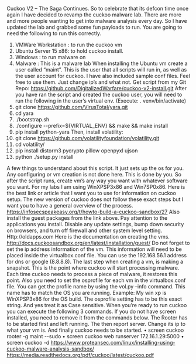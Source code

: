 Cuckoo V2 – The Saga Continues.
So to celebrate that its defcon time once again I have decided to revamp the cuckoo malware lab. There are more and more people wanting to get into malware analysis every day. So I have updated the lab and grabbed some fun payloads to run. 
You are going to need the following to run this correctly.
1.	VMWare Workstation : to run the cuckoo vm
2.	Ubuntu Server 15 x86: to hold cuckoo install.
3.	Windows : to run malware on
4.	Malware : This is a malware lab
When installing the Ubuntu vm create a user called “maint”. This is the user that all scripts will run in, as well as the user account for cuckoo. I have also included sample conf files. Feel free to use them. Just change ip’s and what not.
Get script from my Git Repo: https://github.com/DigitalizedWarfare/cuckoo-v2-install.git
After you have ran the script and created the cuckoo user, you will need to run the following in the user’s virtual env. (Execute: . venv/bin/activate) 
1.	git clone https://github.com/VirusTotal/yara.git
2.	cd yara
3.	./bootstrap.sh
4.	./configure --prefix=${VIRTUAL_ENV} && make && make install
5.	pip install python-yara
Then, install volatility:
1.	git clone https://github.com/volatilityfoundation/volatility.git
2.	cd volatility/ 
3.	pip install distorm3 pycrypto pillow openpyxl ujson
4.	python ./setup.py install

A few things to understand about this script. It just sets up the os for you. Any configuring or vm creation is not done here. 
This is done by you. So after the script runs, create vm’s any way you want with whatever software you want. For my labs I am using WinXPSP3x86 and Win7SP0x86. 
 Here is the best link or article that I want you to use for information on cuckoo setup. The new version of cuckoo does not follow these exact steps but I want you to have a general overview of the process. 
https://infosecspeakeasy.org/t/howto-build-a-cuckoo-sandbox/27
Also install the guest packages from the link above.
Pay attention to the applications you install. Disable any update settings, bump down security on browsers, and turn off firewall and other system level setting.
Http://oldapps.com
Here is the documentation on creating the vms.
http://docs.cuckoosandbox.org/en/latest/installation/guest/
Do not forget to set the ip address information of the vm. This information will need to be placed inside the virtualbox.conf file. You can use the 192.168.56.1 address for dns or google (8.8.8.8).
The last step when creating a vm, is making a snapshot. This is the point where cuckoo will start processing malware. Each time cuckoo needs to process a piece of malware, it restores this point.
Also you need to set the osprofile for each vm in the virtualbox.conf file. You can get the profile name by using the vol.py –info command. This name has to match the OS you are running. Example: My win xp is WinXPSP3x86 for the OS build. The osprofile setting has to be this exact string. And yes treat it as Case sensitive.
When you’re ready to run cuckoo you can execute the following 3 commands. If you do not have screen installed, you need to remove it from the commands below. The Rooter has to be started first and left running. The then report server. Change its ip to what your vm is. And finally cuckoo needs to be started.
•	screen cuckoo rooter -g maint --sudo
•	screen cuckoo web runserver 172.16.1.29:5000
•	screen cuckoo -d
https://www.proteansec.com/linux/installing-using-cuckoo-malware-analysis-sandbox/
https://media.readthedocs.org/pdf/cuckoo/latest/cuckoo.pdf

